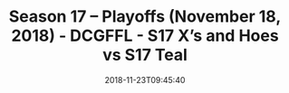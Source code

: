---
title: Season 17 – Playoffs (November 18, 2018) - DCGFFL - S17 X’s and Hoes vs S17
  Teal
teams-score:
- team: _teams/s17-royal-blue.md
  score:
- team: _teams/s17-teal.md
  score: 23
mvp: K. Birnbaum (Royal Blue), S. Kelly (Teal)
game-ball: K. Lynch (Royal Blue), A. Robbins (Teal)
sportsperson: M. Belhumeur (Royal Blue), T. Comparetto (Teal)
season: 17
week:
date: '2018-11-23T09:45:40'
pageid: season-17-playoffs-november-18-2018-6705-vs-6707
---